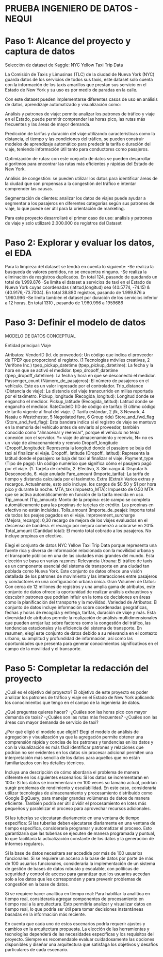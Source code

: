 # PRUEBA INGENIERO DE DATOS - NEQUI

# Paso 1: Alcance del proyecto y captura de datos

Selección de dataset de Kaggle: NYC Yellow Taxi Trip Data

La Comisión de Taxis y Limusinas (TLC) de la ciudad de Nueva York (NYC) guarda datos de los servicios de todos sus taxis, este dataset solo cuenta con la información de los taxis amarillos que prestan sus servicio en el Estado de New York y su uso es por medio de paradas en la calle.

Con este dataset pueden implementarse diferentes casos de uso en análisis de datos, aprendizaje automatizado y visualización como:

Análisis y patrones de viaje: permite analizar los patrones de tráfico y viaje en el Estado, puede permitir comprender las horas pico, las rutas más frecuentes y las áreas de mayor demanda.

Predicción de tarifas y duración del viaje:utilizando características como la distancia, el tiempo y las condiciones del tráfico, se pueden construir modelos de aprendizaje automático para predecir la tarifa o duración del viaje, teniendo información útil tanto para conductores como pasajeros.

Optimización de rutas: con este conjunto de datos se pueden desarrollar algoritmos para encontrar las rutas más eficientes y rápidas del Estado de New York.

Análisis de congestión: se pueden utilizar los datos para identificar áreas de la ciudad que son propensas a la congestión del tráfico e intentar comprender las causas.

Segmentación de clientes: analizar los datos de viajes puede ayudar a segmentar a los pasajeros en diferentes categorías según sus patrones de viaje, lo que puede ser útil para la orientación de marketing.

Para este proyecto desarrollaré el primer caso de uso: análisis y patrones de viaje y solo utilizaré 2.000.000 de registros del Dataset

# Paso 2: Explorar y evaluar los datos, el EDA

Para la limpieza del dataset se tendrá en cuenta lo siguiente:
-Se realiza la busqueda de valores perdidos, no se encuentra ninguno.
-Se realiza la eliminación de resgistros duplicados. En total 124, pasando de quedando un total de 1.999.876
-Se limita el dataset a servicios de taxi en el Estado de Nueva York cuyas coordenadas (latitud,longitud) sea (40.5774, -74.15) & (40.9176,-73.7004). En total 38.880 registros, pasando de 1.999.876 a 1.960.996
-Se limita también el dataset por duración de los servicios inferior a 12 horas. En total 1310 , pasando de 1.960.996 a  1959686



# Paso 3: Definir el modelo de datos

MODELO DE DATOS CONCEPTUAL

Entidad principal: Viaje

Atributos:
VendorID (Id. de proveedor): Un código que indica el proveedor de TPEP que proporcionó el registro. (1 Tecnologías móviles creativas, 2 Verifone Inc.)
tpep_pickup_datetime (tpep_pickup_datetime): La fecha y la hora en que se activó el medidor.
tpep_dropoff_datetime (tpep_dropoff_datetime): La fecha y hora en que se desconectó el medidor.
Passenger_count (Número_de_pasajeros): El número de pasajeros en el vehículo. Este es un valor ingresado por el controlador.
Trip_distance (Distancia de viaje): La distancia del viaje transcurrido en millas reportada por el taxímetro.
Pickup_longitude (Recogida_longitud): Longitud donde se enganchó el medidor.
Pickup_latitude (Recogida_latitud): Latitud donde se enganchó el medidor.
RateCodeID (ID de código de tarifa): El último código de tarifa vigente al final del viaje. (1 Tarifa estándar, 2 jfk, 3 Newark, 4 Nasáu o Westchester, 5 Negotiated fare, 6 Group ride)
Store_and_fwd_flag (Store_and_fwd_flag): Esta bandera indica si el registro de viaje se mantuvo en la memoria del vehículo antes de enviarlo al proveedor, también conocido como "almacenar y reenviar", porque el vehículo no tenía conexión con el servidor. Y= viaje de almacenamiento y reenvío, N= no es un viaje de almacenamiento y reenvío
Dropoff_longitude (Dropoff_longitude): Representa la longitud donde el pasajero se baja del taxi al finalizar el viaje.
Dropoff_ latitude (Dropoff_ latitud): Representa la latitud donde el pasajero se baja del taxi al finalizar el viaje.
Payment_type (Tipo de pago): Un código numérico que significa cómo el pasajero pagó por el viaje. (1. Tarjeta de crédito, 2. Efectivo,  3. Sin cargo 4. Disputar 5. Desconocido, 6. viaje anulado
Fare_amount (Importe_tarifa): La tarifa de tiempo y distancia calculada por el taxímetro.
Extra (Extra): Varios extras y recargos. Actualmente, esto solo incluye. los cargos de $0.50 y $1 por hora pico y durante la noche.
MTA_tax (impuesto_MTA): Impuesto de 0.50 MTA que se activa automáticamente en función de la tarifa medida en uso.
Tip_amount (Tip_amount): Monto de la propina: este campo se completa automáticamente para las propinas de tarjetas de crédito. Las propinas en efectivo no están incluidas.
Tolls_amount (Importe_de_peaje): Importe total de todos los peajes pagados en el viaje.
Improvement_surcharge (Mejora_recargo): 0,30 recargo de mejora de los viajes evaluados en el descenso de bandera. el recargo por mejora comenzó a cobrarse en 2015.
Total_amount (Cantidad total): El monto total cobrado a los pasajeros. No incluye propinas en efectivo.

Elegí el conjunto de datos NYC Yellow Taxi Trip Data porque representa una fuente rica y diversa de información relacionada con la movilidad urbana y el transporte público en una de las ciudades más grandes del mundo. Esta elección se basa en varias razones:
Relevancia Urbana: El tráfico de taxis es un componente esencial del sistema de transporte en una ciudad tan poblada como Nueva York. Este conjunto de datos ofrece una visión detallada de los patrones de movimiento y las interacciones entre pasajeros y conductores en una configuración urbana única.
Gran Volumen de Datos: Con cerca de 12 millones de registros y una amplia gama de atributos, este conjunto de datos ofrece la oportunidad de realizar análisis exhaustivos y descubrir patrones que podrían influir en la toma de decisiones en áreas como la planificación del transporte y la movilidad.
Variedad de Atributos: El conjunto de datos incluye información sobre coordenadas geográficas, fechas y horas de recogida y entrega, tarifas, duración de viaje y más. Esta diversidad de atributos permite la realización de análisis multidimensionales que pueden arrojar luz sobre factores como la congestión del tráfico, las tendencias estacionales y la eficiencia del sistema de transporte.
En resumen, elegí este conjunto de datos debido a su relevancia en el contexto urbano, su amplitud y profundidad de información, así como las oportunidades que presenta para generar conocimientos significativos en el campo de la movilidad y el transporte.

# Paso 5: Completar la redacción del proyecto

¿Cuál es el objetivo del proyecto?
El objetivo de este proyecto es poder analizar los patrones de tráfico y viaje en el Estado de New York aplicando los conocimientos que tengo en el campo de la ingenieria de datos.

¿Qué preguntas quieres hacer?
-¿Cuáles son las horas pico con mayor demanda de taxis?
-¿Cuáles son las rutas más frecuentes?
-¿Cuáles son las áreas con mayor demanda de servicio de taxi?

¿Por qué eligió el modelo que eligió?
Elegí el modelo de análisis de agregación y visualización ya que la agregación permite obtener una comprensión rápida y concisa de los patrones y tendencias en los datos y con la visualización es más fácil identificar patrones y relaciones que podrían no ser evidentes en los datos sin procesar adicional permiten una interpretación más sencilla de los datos para aquellos que no están familiarizados con los detalles técnicos.

Incluya una descripción de cómo abordaría el problema de manera diferente en los siguientes escenarios:
Si los datos se incrementaran en 100x:
Si los datos se incrementaran en 100 veces su tamaño actual, podrían surgir problemas de rendimiento y escalabilidad. En este caso, consideraría utilizar tecnologías de almacenamiento y procesamiento distribuido como Google BigQuery, para manejar grandes volúmenes de datos de manera eficiente. También podría ser útil dividir el procesamiento en lotes más pequeños y paralelizar el proceso para aprovechar recursos adicionales.

Si las tuberías se ejecutaran diariamente en una ventana de tiempo específica:
Si las tuberías deben ejecutarse diariamente en una ventana de tiempo específica, consideraría programar y automatizar el proceso. Esto garantizaría que las tuberías se ejecuten de manera programada y puntual, lo que facilitaría la actualización constante de los datos y la generación de informes regulares.

Si la base de datos necesitara ser accedida por más de 100 usuarios funcionales:
Si se requiere un acceso a la base de datos por parte de más de 100 usuarios funcionales, consideraría la implementación de un sistema de gestión de bases de datos robusto y escalable, con políticas de seguridad y control de acceso para garantizar que los usuarios accedan solo a los datos que les corresponden y para prevenir problemas de congestión en la base de datos.

Si se requiere hacer analítica en tiempo real:
Para habilitar la analítica en tiempo real, consideraría agregar componentes de procesamiento en tiempo real a la arquitectura. Esto permitiría analizar y visualizar datos en tiempo real, lo que podría ser útil para tomar decisiones instantáneas basadas en la información más reciente.

En cuenta que cada uno de estos escenarios podría requerir ajustes y cambios en la arquitectura propuesta. La elección de las herramientas y tecnologías dependerá de las necesidades específicas y los requisitos del proyecto. Siempre es recomendable evaluar cuidadosamente las opciones disponibles y diseñar una arquitectura que satisfaga los objetivos y desafíos particulares de cada escenario.
